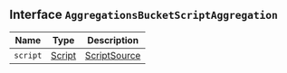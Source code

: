 ## Interface `AggregationsBucketScriptAggregation`

| Name | Type | Description |
| - | - | - |
| `script` | [Script](./Script.md) | [ScriptSource](./ScriptSource.md) | The script to run for this aggregation. |
